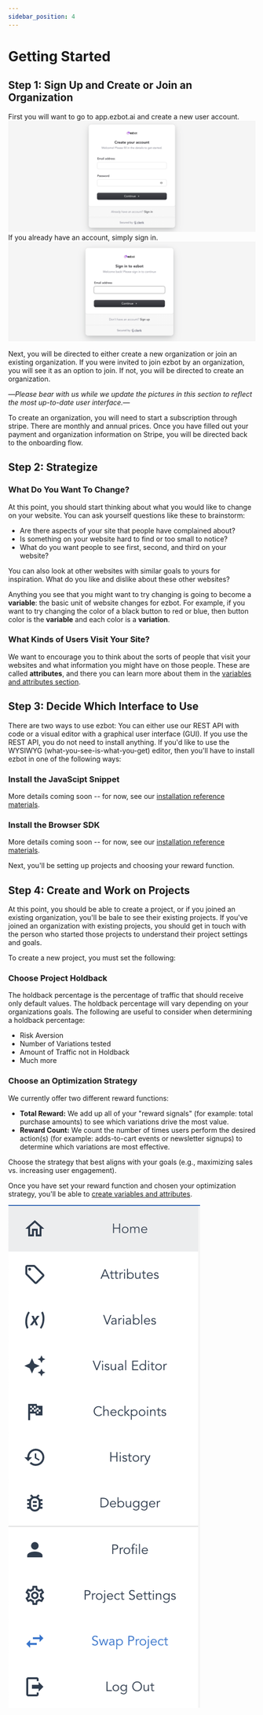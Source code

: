 ```yaml
---
sidebar_position: 4
---
```


# Getting Started

## Step 1: Sign Up and Create or Join an Organization

First you will want to go to app.ezbot.ai and create a new user account.
![ezbot signup](../img/ezbot_signup.png)
If you already have an account, simply sign in.
![ezbot signup](../img/ezbot_signin.png)

Next, you will be directed to either create a new organization or join an existing organization. If you were invited to join ezbot by an organization, you will see it as an option to join. If not, you will be directed to create an organization.

—_Please bear with us while we update the pictures in this section to reflect the most up-to-date user interface._—

To create an organization, you will need to start a subscription through stripe. There are monthly and annual prices. Once you have filled out your payment and organization information on Stripe, you will be directed back to the onboarding flow.

## Step 2: Strategize

### What Do You Want To Change?

At this point, you should start thinking about what you would like to change on your website. You can ask yourself questions like these to brainstorm:

- Are there aspects of your site that people have complained about?
- Is something on your website hard to find or too small to notice?
- What do you want people to see first, second, and third on your website?

You can also look at other websites with similar goals to yours for inspiration. What do you like and dislike about these other websites?

Anything you see that you might want to try changing is going to become a **variable**: the basic unit of website changes for ezbot. For example, if you want to try changing the color of a black button to red or blue, then button color is the **variable** and each color is a **variation**.

### What Kinds of Users Visit Your Site?

We want to encourage you to think about the sorts of people that visit your websites and what information you might have on those people. These are called **attributes**, and there you can learn more about them in the [variables and attributes section](05-variables-attributes.md).

## Step 3: Decide Which Interface to Use

There are two ways to use ezbot: You can either use our REST API with code or a visual editor with a graphical user interface (GUI). If you use the REST API, you do not need to install anything. If you'd like to use the WYSIWYG (what-you-see-is-what-you-get) editor, then you'll have to install ezbot in one of the following ways:

### Install the JavaScipt Snippet

More details coming soon -- for now, see our [installation reference materials](../reference-materials/03-installing.md).

### Install the Browser SDK

More details coming soon -- for now, see our [installation reference materials](../reference-materials/03-installing.md).

Next, you'll be setting up projects and choosing your reward function.

## Step 4: Create and Work on Projects

At this point, you should be able to create a project, or if you joined an existing organization, you'll be bale to see their existing projects. If you've joined an organization with existing projects, you should get in touch with the person who started those projects to understand their project settings and goals.

To create a new project, you must set the following:

### Choose Project Holdback

The holdback percentage is the percentage of traffic that should receive only default values. The holdback percentage will vary depending on your organizations goals. The following are useful to consider when determining a holdback percentage:

- Risk Aversion
- Number of Variations tested
- Amount of Traffic not in Holdback
- Much more

### Choose an Optimization Strategy

We currently offer two different reward functions:

- **Total Reward:** We add up all of your "reward signals" (for example: total purchase amounts) to see which variations drive the most value.
- **Reward Count:** We count the number of times users perform the desired action(s) (for example: adds-to-cart events or newsletter signups) to determine which variations are most effective.

Choose the strategy that best aligns with your goals (e.g., maximizing sales vs. increasing user engagement).

Once you have set your reward function and chosen your optimization strategy, you'll be able to [create variables and attributes](05-variables-attributes.md).

![ezbot menu](../img/ezbot_app_menu.png)
